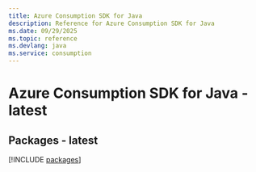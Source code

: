```yaml
---
title: Azure Consumption SDK for Java
description: Reference for Azure Consumption SDK for Java
ms.date: 09/29/2025
ms.topic: reference
ms.devlang: java
ms.service: consumption
---
```

# Azure Consumption SDK for Java - latest
## Packages - latest
[!INCLUDE [packages](consumption-index.md)]
